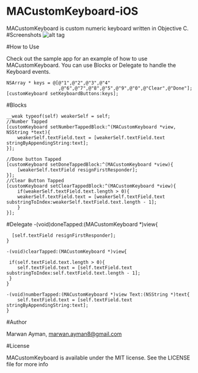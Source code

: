 # MACustomKeyboard-iOS
MACustomKeyboard is custom numeric keyboard written in Objective C.
#Screenshots
![alt tag](http://i.imgur.com/2xViAmp.png?1)

#How to Use

Check out the sample app for an example of how to use MACustomKeyboard.
You can use Blocks or Delegate to handle the Keyboard events.


    NSArray * keys = @[@"1",@"2",@"3",@"4"
                       ,@"6",@"7",@"8",@"5",@"9",@"0",@"Clear",@"Done"];
    [customKeyboard setKeyboardButtons:keys];
    

#Blocks

    __weak typeof(self) weakerSelf = self;
    //Number Tapped
    [customKeyboard setNumberTappedBlock:^(MACustomKeyboard *view, NSString *text){
        weakerSelf.textField.text = [weakerSelf.textField.text stringByAppendingString:text];
    }];
    
    //Done button Tapped
    [customKeyboard setDoneTappedBlock:^(MACustomKeyboard *view){
        [weakerSelf.textField resignFirstResponder];
    }];
    //Clear Button Tapped
    [customKeyboard setClearTappedBlock:^(MACustomKeyboard *view){
        if(weakerSelf.textField.text.length > 0){
        weakerSelf.textField.text = [weakerSelf.textField.text substringToIndex:weakerSelf.textField.text.length - 1];
        }
    }];

#Delegate
    -(void)doneTapped:(MACustomKeyboard *)view{
    
      [self.textField resignFirstResponder];
    }

    -(void)clearTapped:(MACustomKeyboard *)view{
    
     if(self.textField.text.length > 0){
        self.textField.text = [self.textField.text substringToIndex:self.textField.text.length - 1];
     }
    }

    -(void)numberTapped:(MACustomKeyboard *)view Text:(NSString *)text{
        self.textField.text = [self.textField.text stringByAppendingString:text];
    }


#Author

Marwan Ayman, marwan.ayman8@gmail.com


#License

MACustomKeyboard is available under the MIT license. See the LICENSE file for more info
